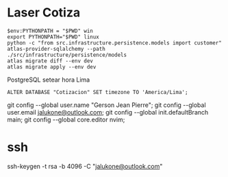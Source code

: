 # Laser Cotiza

```
$env:PYTHONPATH = "$PWD" win
export PYTHONPATH="$PWD" linux
python -c "from src.infrastructure.persistence.models import customer"
atlas-provider-sqlalchemy --path ./src/infrastructure/persistence/models
atlas migrate diff --env dev
atlas migrate apply --env dev
```

PostgreSQL setear hora Lima
```
ALTER DATABASE "Cotizacion" SET timezone TO 'America/Lima';
```

git config --global user.name "Gerson Jean Pierre";
git config --global user.email jalukone@outlook.com;
git config --global init.defaultBranch main;
git config --global core.editor nvim;
# ssh
ssh-keygen -t rsa -b 4096 -C "jalukone@outlook.com"